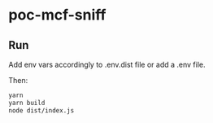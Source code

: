 # poc-mcf-sniff

## Run
Add env vars accordingly to .env.dist file or add a .env file.

Then:
```sh
yarn
yarn build
node dist/index.js
```
